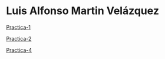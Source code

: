 # Luis Alfonso Martin Velázquez

[Practica-1](./Practica-1.md)

[Practica-2](./Practica-2.md)

[Practica-4](https://github.com/Wicho115/Sistemas-Op-Practica4)
